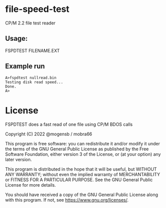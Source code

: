 # file-speed-test
CP/M 2.2 file test reader

## Usage:
FSPDTEST FILENAME.EXT

## Example run
```
A>fspdtest nullread.bin
Testing disk read speed...
Done.
A>
```
# License
FSPDTEST does a fast read of one file using CP/M BDOS calls

Copyright (C) 2022  @mogensb / mobra66

This program is free software: you can redistribute it and/or modify
it under the terms of the GNU General Public License as published by
the Free Software Foundation, either version 3 of the License, or
(at your option) any later version.

This program is distributed in the hope that it will be useful,
but WITHOUT ANY WARRANTY; without even the implied warranty of
MERCHANTABILITY or FITNESS FOR A PARTICULAR PURPOSE.  See the
GNU General Public License for more details.

You should have received a copy of the GNU General Public License
along with this program.  If not, see <https://www.gnu.org/licenses/>.
